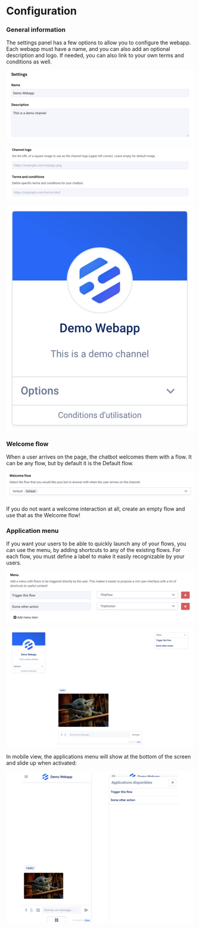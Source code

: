 # Configuration

### General information

The settings panel has a few options to allow you to configure the webapp. Each webapp must have a name, and you can also add an optional description and logo. If needed, you can also link to your own terms and conditions as well.

![General information about the channel](../../.gitbook/assets/capture-de-cran-2020-04-12-22.31.24.png)

![Optionally, add a logo and link to your terms and conditions](../../.gitbook/assets/capture-de-cran-2020-04-12-22.31.33.png)

![](../../.gitbook/assets/capture-de-cran-2020-04-12-22.35.06.png)

### Welcome flow

When a user arrives on the page, the chatbot welcomes them with a flow. It can be any flow, but by default it is the Default flow.

![Any of your flows can be a Welcome flow](../../.gitbook/assets/capture-de-cran-2020-04-12-22.38.49.png)

If you do not want a welcome interaction at all, create an empty flow and use that as the Welcome flow!

### Application menu

If you want your users to be able to quickly launch any of your flows, you can use the menu, by adding shortcuts to any of the existing flows. For each flow, you must define a label to make it easily recognizable by your users.

![Define a menu for your users](../../.gitbook/assets/capture-de-cran-2020-04-12-22.38.36.png)

![This will show in the top-right corner in desktop mode ](../../.gitbook/assets/capture-de-cran-2020-04-12-22.41.02.png)

In mobile view, the applications menu will show at the bottom of the screen and slide up when activated:

![](../../.gitbook/assets/capture-de-cran-2020-04-12-22.44.00.png)

